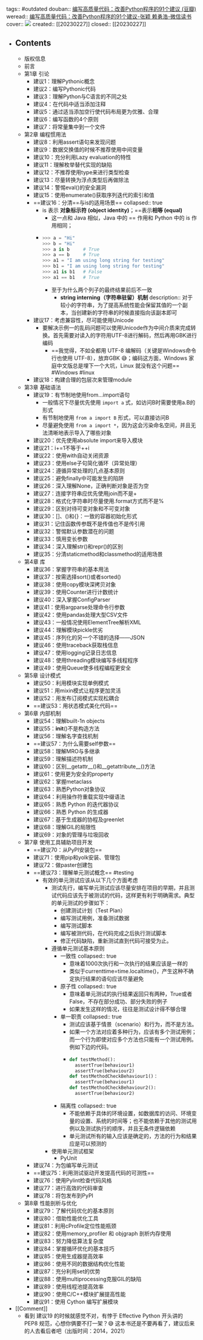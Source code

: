 tags:: #outdated
douban:: [编写高质量代码：改善Python程序的91个建议 (豆瓣)](https://book.douban.com/subject/25910544/)
weread:: [编写高质量代码：改善Python程序的91个建议-张颖 赖勇浩-微信读书](https://weread.qq.com/web/bookDetail/b4832100597d8eb481b4cd6)
cover:: ![](https://img9.doubanio.com/view/subject/l/public/s27308066.jpg)
created:: [[20230227]]
closed:: [[20230227]]

- ## Contents
  - 版权信息
  - 前言
  - 第1章 引论
    - 建议1：理解Pythonic概念
    - 建议2：编写Pythonic代码
    - 建议3：理解Python与C语言的不同之处
    - 建议4：在代码中适当添加注释
    - 建议5：通过适当添加空行使代码布局更为优雅、合理
    - 建议6：编写函数的4个原则
    - 建议7：将常量集中到一个文件
  - 第2章 编程惯用法
    - 建议8：利用assert语句来发现问题
    - 建议9：数据交换值的时候不推荐使用中间变量
    - 建议10：充分利用Lazy evaluation的特性
    - 建议11：理解枚举替代实现的缺陷
    - 建议12：不推荐使用type来进行类型检查
    - 建议13：尽量转换为浮点类型后再做除法
    - 建议14：警惕eval()的安全漏洞
    - 建议15：使用enumerate()获取序列迭代的索引和值
    - ==建议16：分清\=\=与is的适用场景==
      collapsed:: true
      - is 表示 **对象标示符 (object identity)**；\=\=表示**相等 (equal)**
        - 这一点和 Java 相似，Java 中的 \=\= 作用和 Python 中的 is 作用相同；
      - ```python
        >>> a = "Hi"
        >>> b = "Hi"
        >>> a is b	   # True
        >>> a == b     # True
        >>> a1 = "I am using long string for testing"
        >>> b1 = "I am using long string for testing"
        >>> a1 is b1   # False
        >>> a1 == b1   # True
        ```
        - 至于为什么两个列子的最终结果前后不一致
          - **string interning（字符串驻留）机制**
            description:: 对于较小的字符串，为了提高系统性能会保留其值的一个副本，当创建新的字符串的时候直接指向该副本即可
    - 建议17：考虑兼容性，尽可能使用Unicode
      - 要解决示例一的乱码问题可以使用Unicode作为中间介质来完成转换。首先需要对读入的字符用UTF-8进行解码，然后再用GBK进行编码
        - ==我觉得，不如全都用 UTF-8 编解码（关键是Windows命令行也使用 UTF-8），放弃GBK 😅；编码这方面，Windows 家庭中文版总是埋下一个大坑，Linux 就没有这个问题==
          #Windows #linux
    - 建议18：构建合理的包层次来管理module
  - 第3章 基础语法
    - 建议19：有节制地使用from...import语句
      - 一般情况下尽量优先使用 `import a` 式，如访问B时需要使用a.B的形式
      - 有节制地使用 `from a import B` 形式，可以直接访问B
      - 尽量避免使用 `from a import *`，因为这会污染命名空间，并且无法清晰地表示导入了哪些对象
    - 建议20：优先使用absolute import来导入模块
    - 建议21：i+=1不等于++i
    - 建议22：使用with自动关闭资源
    - 建议23：使用else子句简化循环（异常处理）
    - 建议24：遵循异常处理的几点基本原则
    - 建议25：避免finally中可能发生的陷阱
    - 建议26：深入理解None，正确判断对象是否为空
    - 建议27：连接字符串应优先使用join而不是+
    - 建议28：格式化字符串时尽量使用.format方式而不是%
    - 建议29：区别对待可变对象和不可变对象
    - 建议30：[]、()和{}：一致的容器初始化形式
    - 建议31：记住函数传参既不是传值也不是传引用
    - 建议32：警惕默认参数潜在的问题
    - 建议33：慎用变长参数
    - 建议34：深入理解str()和repr()的区别
    - 建议35：分清staticmethod和classmethod的适用场景
  - 第4章 库
    - 建议36：掌握字符串的基本用法
    - 建议37：按需选择sort()或者sorted()
    - 建议38：使用copy模块深拷贝对象
    - 建议39：使用Counter进行计数统计
    - 建议40：深入掌握ConfigParser
    - 建议41：使用argparse处理命令行参数
    - 建议42：使用pandas处理大型CSV文件
    - 建议43：一般情况使用ElementTree解析XML
    - 建议44：理解模块pickle优劣
    - 建议45：序列化的另一个不错的选择——JSON
    - 建议46：使用traceback获取栈信息
    - 建议47：使用logging记录日志信息
    - 建议48：使用threading模块编写多线程程序
    - 建议49：使用Queue使多线程编程更安全
  - 第5章 设计模式
    - 建议50：利用模块实现单例模式
    - 建议51：用mixin模式让程序更加灵活
    - 建议52：用发布订阅模式实现松耦合
    - ==建议53：用状态模式美化代码==
  - 第6章 内部机制
    - 建议54：理解built-1n objects
    - 建议55：__init__()不是构造方法
    - 建议56：理解名字查找机制
    - ==建议57：为什么需要self参数==
    - 建议58：理解MRO与多继承
    - 建议59：理解描述符机制
    - 建议60：区别__getattr__()和__getattribute__()方法
    - 建议61：使用更为安全的property
    - 建议62：掌握metaclass
    - 建议63：熟悉Python对象协议
    - 建议64：利用操作符重载实现中缀语法
    - 建议65：熟悉 Python 的迭代器协议
    - 建议66：熟悉 Python 的生成器
    - 建议67：基于生成器的协程及greenlet
    - 建议68：理解GIL的局限性
    - 建议69：对象的管理与垃圾回收
  - 第7章 使用工具辅助项目开发
    - ==建议70：从PyPI安装包==
    - 建议71：使用pip和yolk安装、管理包
    - 建议72：做paster创建包
    - ==建议73：理解单元测试概念== #testing
      - 有效的单元测试应该从以下几个方面考虑 
        - 测试先行，编写单元测试应该尽量安排在项目的早期，并且测试代码应该先于被测试的代码，这样更有利于明确需求。典型的单元测试的步骤如下：
          - 创建测试计划（Test Plan）
          - 编写测试用例，准备测试数据
          - 编写测试脚本
          - 编写被测代码，在代码完成之后执行测试脚本
          - 修正代码缺陷，重新测试直到代码可接受为止。
        - 遵循单元测试基本原则 
          - 一致性
            collapsed:: true
            - 意味着1000次执行和一次执行的结果应该是一样的
            - 类似于currenttime=time.localtime()，产生这种不确定执行结果的语句应该尽量避免
          - 原子性
            collapsed:: true
            - 意味着单元测试的执行结果返回只有两种，True或者False，不存在部分成功、部分失败的例子
            - 如果发生这样的情况，往往是测试设计得不够合理
          - 单一职责
            collapsed:: true
            - 测试应该基于情景（scenario）和行为，而不是方法。
            - 如果一个方法对应着多种行为，应该有多个测试用例；而一个行为即使对应多个方法也只能有一个测试用例。例如下边的代码。
            - ```python
              def testMethod():
                assertTrue(behaviour1)
                assertTrue(behaviour2)
              def testMethodCheckBehaviour1()：
                assertTrue(behaviour1)
              def testMethodCheckBehaviour2():
                assertTrue(behaviour2)
              ```
          - 隔离性
            collapsed:: true
            - 不能依赖于具体的环境设置，如数据库的访问、环境变量的设置、系统的时间等；也不能依赖于其他的测试用例以及测试执行的顺序，并且无条件逻辑依赖
            - 单元测试所有的输入应该是确定的，方法的行为和结果应是可以预测的
        - 使用单元测试框架
          - PyUnit
    - 建议74：为包编写单元测试
    - ==建议75：利用测试驱动开发提高代码的可测性==
    - 建议76：使用Pylint检查代码风格
    - 建议77：进行高效的代码审查
    - 建议78：将包发布到PyPI
  - 第8章 性能剖析与优化
    - 建议79：了解代码优化的基本原则
    - 建议80：借助性能优化工具
    - 建议81：利用cProfile定位性能瓶颈
    - 建议82：使用memory_profiler 和 objgraph 剖析内存使用
    - 建议83：努力降低算法复杂度
    - 建议84：掌握循环优化的基本技巧
    - 建议85：使用生成器提高效率
    - 建议86：使用不同的数据结构优化性能
    - 建议87：充分利用set的优势
    - 建议88：使用multiprocessing克服GIL的缺陷
    - 建议89：使用线程池提高效率
    - 建议90：使用C/C++模块扩展提高性能
    - 建议91：使用 Cython 编写扩展模块
- [[Comment]]
  - 看到 建议19 的时候就感觉不对，有悖于 Effective Python 开头讲的 PEP8 规范，心想你俩要不打一架？😅 这本书还是不要再看了，建议后来的人去看后者吧（出版时间：2014，2021）
